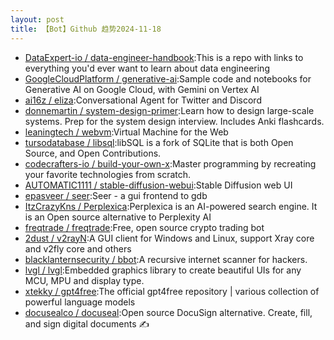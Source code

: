```yaml
---
layout: post
title: 【Bot】Github 趋势2024-11-18
---
```


* [DataExpert-io / data-engineer-handbook](https://github.com/DataExpert-io/data-engineer-handbook):This is a repo with links to everything you'd ever want to learn about data engineering
* [GoogleCloudPlatform / generative-ai](https://github.com/GoogleCloudPlatform/generative-ai):Sample code and notebooks for Generative AI on Google Cloud, with Gemini on Vertex AI
* [ai16z / eliza](https://github.com/ai16z/eliza):Conversational Agent for Twitter and Discord
* [donnemartin / system-design-primer](https://github.com/donnemartin/system-design-primer):Learn how to design large-scale systems. Prep for the system design interview. Includes Anki flashcards.
* [leaningtech / webvm](https://github.com/leaningtech/webvm):Virtual Machine for the Web
* [tursodatabase / libsql](https://github.com/tursodatabase/libsql):libSQL is a fork of SQLite that is both Open Source, and Open Contributions.
* [codecrafters-io / build-your-own-x](https://github.com/codecrafters-io/build-your-own-x):Master programming by recreating your favorite technologies from scratch.
* [AUTOMATIC1111 / stable-diffusion-webui](https://github.com/AUTOMATIC1111/stable-diffusion-webui):Stable Diffusion web UI
* [epasveer / seer](https://github.com/epasveer/seer):Seer - a gui frontend to gdb
* [ItzCrazyKns / Perplexica](https://github.com/ItzCrazyKns/Perplexica):Perplexica is an AI-powered search engine. It is an Open source alternative to Perplexity AI
* [freqtrade / freqtrade](https://github.com/freqtrade/freqtrade):Free, open source crypto trading bot
* [2dust / v2rayN](https://github.com/2dust/v2rayN):A GUI client for Windows and Linux, support Xray core and v2fly core and others
* [blacklanternsecurity / bbot](https://github.com/blacklanternsecurity/bbot):A recursive internet scanner for hackers.
* [lvgl / lvgl](https://github.com/lvgl/lvgl):Embedded graphics library to create beautiful UIs for any MCU, MPU and display type.
* [xtekky / gpt4free](https://github.com/xtekky/gpt4free):The official gpt4free repository | various collection of powerful language models
* [docusealco / docuseal](https://github.com/docusealco/docuseal):Open source DocuSign alternative. Create, fill, and sign digital documents ✍️
